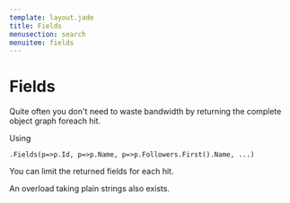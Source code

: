 ```yaml
---
template: layout.jade
title: Fields
menusection: search
menuitem: fields
---
```



# Fields

Quite often you don't need to waste bandwidth by returning the complete object graph foreach hit. 

Using 

	.Fields(p=>p.Id, p=>p.Name, p=>p.Followers.First().Name, ...)

You can limit the returned fields for each hit.

An overload taking plain strings also exists.

